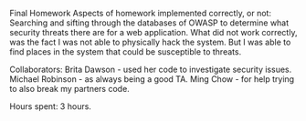 Final Homework
Aspects of homework implemented correctly, or not: 
Searching and sifting through the databases of OWASP
to determine what security threats there are for a web application.
What did not work correctly, was the fact I was not able to physically
hack the system. But I was able to find places in the system that 
could be susceptible to threats. 

Collaborators: 
Brita Dawson - used her code to investigate security issues. 
Michael Robinson - as always being a good TA. 
Ming Chow - for help trying to also break my partners code. 

Hours spent: 3 hours. 


